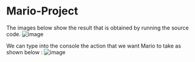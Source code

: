 # Mario-Project

The images below show the result that is obtained by running the source code.
![image](https://user-images.githubusercontent.com/75483818/182872091-7d0009e0-b739-4d8f-929c-ff417ef53425.png)

We can type into the console the action that we want Mario to take as shown below : 
![image](https://user-images.githubusercontent.com/75483818/182873665-5cd58ba5-5a64-4ae4-b1a7-55a50e1a2a00.png)

